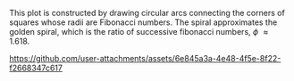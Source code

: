 This plot is constructed by drawing circular arcs connecting the corners of squares whose radii are Fibonacci numbers. The spiral approximates the golden spiral, which is the ratio of successive fibonacci numbers, $\phi$ $\approx 1.618$.

https://github.com/user-attachments/assets/6e845a3a-4e48-4f5e-8f22-f2668347c617 
